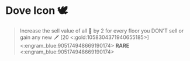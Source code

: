 # Dove Icon 🕊️
> Increase the sell value of all 🏺 by 2 for every floor you DON'T sell or gain any new 🗡️ [20 <:gold:1058304371940655185>]
<:engram_blue:905174948669190174> __RARE__ <:engram_blue:905174948669190174>
